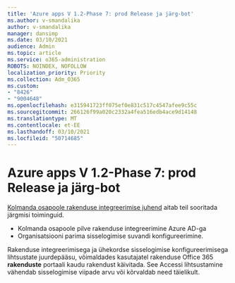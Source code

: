 ```yaml
---
title: 'Azure apps V 1.2-Phase 7: prod Release ja järg-bot'
ms.author: v-smandalika
author: v-smandalika
manager: dansimp
ms.date: 03/10/2021
audience: Admin
ms.topic: article
ms.service: o365-administration
ROBOTS: NOINDEX, NOFOLLOW
localization_priority: Priority
ms.collection: Adm_O365
ms.custom:
- "8426"
- "9004648"
ms.openlocfilehash: e315941723ff075ef0e831c517c4547afee9c55c
ms.sourcegitcommit: 266126f99a020c2332a4fea516edb4ace9d14148
ms.translationtype: MT
ms.contentlocale: et-EE
ms.lasthandoff: 03/10/2021
ms.locfileid: "50714685"
---
```

# <a name="azure-apps-v12---phase-7-prod-release-and-followup---bot"></a>Azure apps V 1.2-Phase 7: prod Release ja järg-bot

[Kolmanda osapoole rakenduse integreerimise juhend](https://admin.microsoft.com/AdminPortal/Home) aitab teil sooritada järgmisi toiminguid. 
- Kolmanda osapoole pilve rakenduse integreerimine Azure AD-ga 
- Organisatsiooni parima sisselogimise suvandi konfigureerimine.

Rakenduse integreerimisega ja ühekordse sisselogimise konfigureerimisega lihtsustate juurdepääsu, võimaldades kasutajatel rakenduse Office 365 **rakenduste** portaali kaudu rakendust käivitada. See Accessi lihtsustamine vähendab sisselogimise viipade arvu või kõrvaldab need täielikult.
